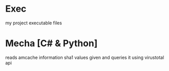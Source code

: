 # Exec
my project executable files

# Mecha [C# & Python]
reads amcache information sha1 values given and queries it using virustotal api
